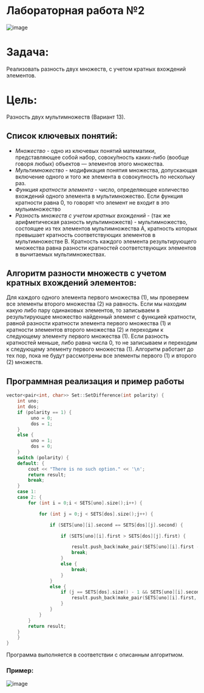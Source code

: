 # Лабораторная работа №2 

![image](https://github.com/iis-32170x/RPIIS/assets/135509020/9ca8fe90-2c49-48a1-ad03-49b7ef0d6d61)

# Задача:

Реализовать разность двух множеств, с учетом кратных вхождений элементов.

# Цель:

Разность двух мультимножеств (Вариант 13).

## Список ключевых понятий:
* <em>Множество</em> - одно из ключевых понятий математики, представляющее собой набор, совоку́пность каких-либо (вообще говоря любых) объектов — элементов этого множества.
* <em>Мультимножество</em> - модификация понятия множества, допускающая включение одного и того же элемента в совокупность по нескольку раз.
* <em>Функция кратности элемента</em> - число, определяющее количество вхождений одного элемента в мультимножество. Если функция кратности равна 0, то говорят что элемент не входит в это мульимножество
* <em>Разность множеств с учетом кратных вхождений</em> - (так же арифметическая разность мультимножеств) - мультимножество, состоящее из тех элементов мультимножества A, кратность которых превышает кратность соответствующих элементов в мультимножестве B. Кратность каждого элемента результирующего множества равна разности кратностей соответствующих элементов в вычитаемых мультимножествах.

## Алгоритм разности множеств с учетом кратных вхождений элементов:

Для каждого одного элемента первого множества (1), мы проверяем все элементы второго множества (2) на равность. Если мы находим какую либо пару одинаковых элементов, то записываем в результирующее множество найденный элемент с функцией кратности, равной разности кратности элемента первого множества (1) и кратности элементов второго множества (2) и переходим к следующему элементу первого множества (1). Если разность кратностей меньше, либо равна числа 0, то не записываем и переходим к следующему элементу первого множества (1). Алгоритм работает до тех пор, пока не будут рассмотрены все элементы первого (1) и второго (2) множеств.

## Программная реализация и пример работы

```c++
vector<pair<int, char>> Set::SetDifference(int polarity) {
    int uno;
    int dos;
    if (polarity == 1) {
         uno = 0;
         dos = 1;
    }
    else {
         uno = 1;
         dos = 0;
    }
    switch (polarity) {
    default: {
        cout << "There is no such option." << '\n';
        return result;
        break;
    }
    case 1:
    case 2: {
        for (int i = 0;i < SETS[uno].size();i++) {

            for (int j = 0;j < SETS[dos].size();j++) {

                if (SETS[uno][i].second == SETS[dos][j].second) {

                    if (SETS[uno][i].first > SETS[dos][j].first) {

                        result.push_back(make_pair(SETS[uno][i].first - SETS[dos][j].first, SETS[uno][i].second));
                        break;
                    }
                    else {
                        break;
                    }
                }
                else {
                    if (j == SETS[dos].size() - 1 && SETS[uno][i].second != SETS[dos][j].second) {
                        result.push_back(make_pair(SETS[uno][i].first, SETS[uno][i].second));
                    }
                }
            }
        }
        return result;
    }
    }
}
```
Программа выполняется в соответствии с описанным алгоритмом.

### Пример:

![image](https://github.com/iis-32170x/RPIIS/assets/135509020/1fb562d0-d034-47e4-9c9b-5e6cc2087c88)
